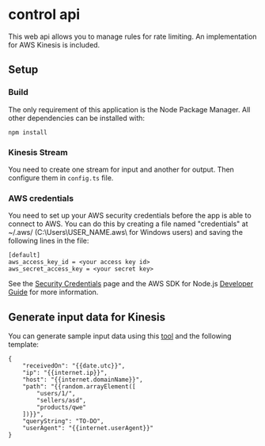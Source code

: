 # control api

This web api allows you to manage rules for rate limiting.
An implementation for AWS Kinesis is included.

## Setup

### Build

The only requirement of this application is the Node Package Manager. All other dependencies can be installed with:

    npm install

### Kinesis Stream

You need to create one stream for input and another for output.
Then configure them in `config.ts` file.

### AWS credentials

You need to set up your AWS security credentials before the app is able
to connect to AWS. You can do this by creating a file named "credentials" at ~/.aws/ 
(C:\Users\USER_NAME\.aws\ for Windows users) and saving the following lines in the file:

    [default]
    aws_access_key_id = <your access key id>
    aws_secret_access_key = <your secret key>

See the [Security Credentials](http://aws.amazon.com/security-credentials) page and the AWS SDK for Node.js [Developer Guide](http://docs.aws.amazon.com/AWSJavaScriptSDK/guide/node-configuring.html)
for more information.

## Generate input data for Kinesis

You can generate sample input data using this [tool](https://github.com/awslabs/amazon-kinesis-data-generator) and the following template:

	{
		"receivedOn": "{{date.utc}}",
		"ip": "{{internet.ip}}",
		"host": "{{internet.domainName}}",
		"path": "{{random.arrayElement([
			"users/1/",
			"sellers/asd",
			"products/qwe"
		])}}",
		"queryString": "TO-DO",
		"userAgent": "{{internet.userAgent}}"
	}